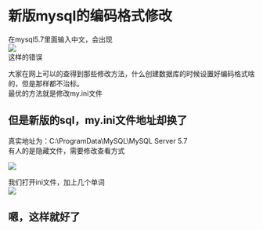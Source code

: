 # 新版mysql的编码格式修改  
在mysql5.7里面输入中文，会出现  
![](https://raw.githubusercontent.com/xunyegege/picgo_repo/master/G%3A%5Cgithub%5Cpicgo_repo20181009191933.png)  
这样的错误  


大家在网上可以的查得到那些修改方法，什么创建数据库的时候设置好编码格式啥的，但是那样都不治标。  
最优的方法就是修改my.ini文件  


## 但是新版的sql，my.ini文件地址却换了  
真实地址为：C:\ProgramData\MySQL\MySQL Server 5.7  
有人的是隐藏文件，需要修改查看方式  

![](https://raw.githubusercontent.com/xunyegege/picgo_repo/master/G%3A%5Cgithub%5Cpicgo_repo20181009192252.png)  

我们打开ini文件，加上几个单词  
![](https://raw.githubusercontent.com/xunyegege/picgo_repo/master/G%3A%5Cgithub%5Cpicgo_repo20181009192356.png)  
## 嗯，这样就好了  

